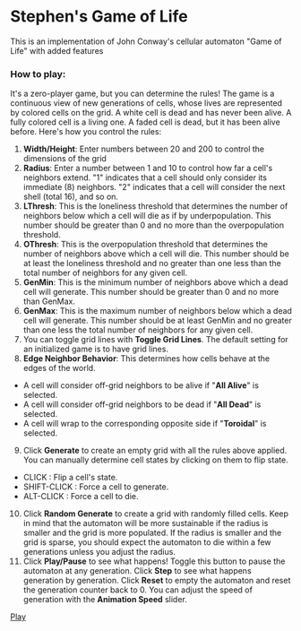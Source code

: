 # Stephen's Game of Life
This is an implementation of John Conway's cellular automaton "Game of Life" with added features

### How to play:
It's a zero-player game, but you can determine the rules! The game is a continuous view of new generations of cells, whose lives are represented by colored cells on the grid. A white cell is dead and has never been alive. A fully colored cell is a living one. A faded cell is dead, but it has been alive before. Here's how you control the rules:

1. **Width/Height**: Enter numbers between 20 and 200 to control the dimensions of the grid
2. **Radius**: Enter a number between 1 and 10 to control how far a cell's neighbors extend. "1" indicates that a cell should only consider its immediate (8) neighbors. "2" indicates that a cell will consider the next shell (total 16), and so on.
3. **LThresh**: This is the loneliness threshold that determines the number of neighbors below which a cell will die as if by underpopulation. This number should be greater than 0 and no more than the overpopulation threshold.
4. **OThresh**: This is the overpopulation threshold that determines the number of neighbors above which a cell will die. This number should be at least the loneliness threshold and no greater than one less than the total number of neighbors for any given cell.
5. **GenMin**: This is the minimum number of neighbors above which a dead cell will generate. This number should be greater than 0 and no more than GenMax.
6. **GenMax**: This is the maximum number of neighbors below which a dead cell will generate. This number should be at least GenMin and no greater than one less the total number of neighbors for any given cell.
7. You can toggle grid lines with **Toggle Grid Lines**. The default setting for an initialized game is to have grid lines.
8. **Edge Neighbor Behavior**: This determines how cells behave at the edges of the world.
  * A cell will consider off-grid neighbors to be alive if "**All Alive**" is selected.
  * A cell will consider off-grid neighbors to be dead if "**All Dead**" is selected.
  * A cell will wrap to the corresponding opposite side if "**Toroidal**" is selected.
9. Click **Generate** to create an empty grid with all the rules above applied. You can manually determine cell states by clicking on them to flip state.
  * CLICK : Flip a cell's state.
  * SHIFT-CLICK : Force a cell to generate.
  * ALT-CLICK : Force a cell to die.
10. Click **Random Generate** to create a grid with randomly filled cells. Keep in mind that the automaton will be more sustainable if the radius is smaller and the grid is more populated. If the radius is smaller and the grid is sparse, you should expect the automaton to die within a few generations unless you adjust the radius.
11. Click **Play/Pause** to see what happens! Toggle this button to pause the automaton at any generation. Click **Step** to see what happens generation by generation. Click **Reset** to empty the automaton and reset the generation counter back to 0. You can adjust the speed of generation with the **Animation Speed** slider.

[Play](../gol)